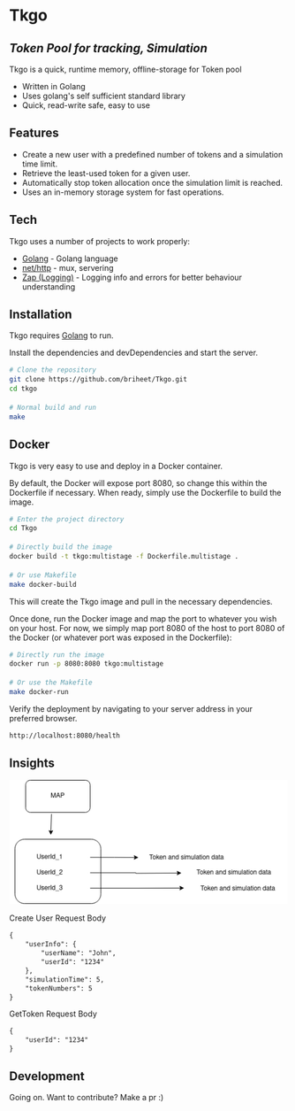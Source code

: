 # Tkgo

## _Token Pool for tracking, Simulation_

Tkgo is a quick, runtime memory, offline-storage for Token pool

- Written in Golang
- Uses golang's self sufficient standard library
- Quick, read-write safe, easy to use

## Features

- Create a new user with a predefined number of tokens and a simulation time limit.
- Retrieve the least-used token for a given user.
- Automatically stop token allocation once the simulation limit is reached.
- Uses an in-memory storage system for fast operations.

## Tech

Tkgo uses a number of projects to work properly:

- [Golang] - Golang language
- [net/http] - mux, servering
- [Zap (Logging)] - Logging info and errors for better behaviour understanding

## Installation

Tkgo requires [Golang](https://go.dev/) to run.

Install the dependencies and devDependencies and start the server.

```sh
# Clone the repository
git clone https://github.com/briheet/Tkgo.git
cd tkgo

# Normal build and run
make
```

## Docker

Tkgo is very easy to use and deploy in a Docker container.

By default, the Docker will expose port 8080, so change this within the
Dockerfile if necessary. When ready, simply use the Dockerfile to
build the image.

```sh
# Enter the project directory
cd Tkgo

# Directly build the image
docker build -t tkgo:multistage -f Dockerfile.multistage .

# Or use Makefile
make docker-build
```

This will create the Tkgo image and pull in the necessary dependencies.

Once done, run the Docker image and map the port to whatever you wish on
your host. For now, we simply map port 8080 of the host to
port 8080 of the Docker (or whatever port was exposed in the Dockerfile):

```sh
# Directly run the image
docker run -p 8080:8080 tkgo:multistage

# Or use the Makefile
make docker-run
```

Verify the deployment by navigating to your server address in
your preferred browser.

```sh
http://localhost:8080/health
```

## Insights

![Diagram](./docs/dia.png)

Create User Request Body

```
{
    "userInfo": {
        "userName": "John",
        "userId": "1234"
    },
    "simulationTime": 5,
    "tokenNumbers": 5
}
```

GetToken Request Body

```
{
    "userId": "1234"
}
```

## Development

Going on. Want to contribute? Make a pr :)

[//]: # "These are reference links used in the body of this note and get stripped out when the markdown processor does its job. There is no need to format nicely because it shouldn't be seen. Thanks SO - http://stackoverflow.com/questions/4823468/store-comments-in-markdown-syntax"
[net/http]: https://pkg.go.dev/net/http
[Zap (Logging)]: https://github.com/uber-go/zap
[Golang]: http://go.dev
